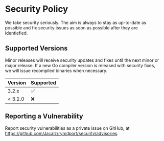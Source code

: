 # Security Policy

We take security seriously. The aim is always to stay as up-to-date as possible and fix security issues as soon as possible after they are identiefied.

## Supported Versions

Minor releases will receive security updates and fixes until the next minor or major release.
If a new Go compiler version is released with security fixes, we will issue recompiled binaries when necessary.

| Version | Supported          |
| ------- | ------------------ |
| 3.2.x   | :white_check_mark: |
| < 3.2.0   | :x:                |

## Reporting a Vulnerability

Report security vulnerabilities as a private issue on GitHub, at https://github.com/Jacalz/rymdport/security/advisories.
